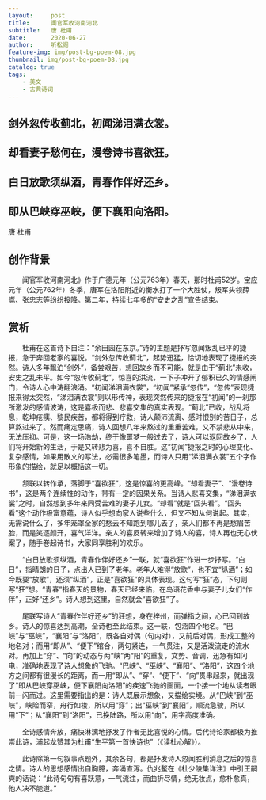 ```yaml
---
layout:     post
title:      闻官军收河南河北
subtitle:   唐 杜甫
date:       2020-06-27
author:     听松阁
feature-img: img/post-bg-poem-08.jpg
thumbnail: img/post-bg-poem-08.jpg
catalog: true
tags:
    - 美文
    - 古典诗词
---
```


## 剑外忽传收蓟北，初闻涕泪满衣裳。

## 却看妻子愁何在，漫卷诗书喜欲狂。

## 白日放歌须纵酒，青春作伴好还乡。

## 即从巴峡穿巫峡，便下襄阳向洛阳。


唐 杜甫


## 创作背景



　　闻官军收河南河北》作于广德元年（公元763年）春天，那时杜甫52岁。宝应元年（公元762年）冬季，唐军在洛阳附近的衡水打了一个大胜仗，叛军头领薛嵩、张忠志等纷纷投降。第二年，持续七年多的“安史之乱”宣告结束。





## 赏析



　　杜甫在这首诗下自注：“余田园在东京。”诗的主题是抒写忽闻叛乱已平的捷报，急于奔回老家的喜悦。“剑外忽传收蓟北”，起势迅猛，恰切地表现了捷报的突然。诗人多年飘泊“剑外”，备尝艰苦，想回故乡而不可能，就是由于“蓟北”未收，安史之乱未平。如今“忽传收蓟北”，惊喜的洪流，一下子冲开了郁积已久的情感闸门，令诗人心中涛翻浪涌。“初闻涕泪满衣裳”，“初闻”紧承“忽传”，“忽传”表现捷报来得太突然，“涕泪满衣裳”则以形传神，表现突然传来的捷报在“初闻”的一刹那所激发的感情波涛，这是喜极而悲、悲喜交集的真实表现。“蓟北”已收，战乱将息，乾坤疮痍、黎民疾苦，都将得到疗救，诗人颠沛流离、感时恨别的苦日子，总算熬过来了。然而痛定思痛，诗人回想八年来熬过的重重苦难，又不禁悲从中来，无法压抑。可是，这一场浩劫，终于像噩梦一般过去了，诗人可以返回故乡了，人们将开始新的生活，于是又转悲为喜，喜不自胜。这“初闻”捷报之时的心理变化、复杂感情，如果用散文的写法，必需很多笔墨，而诗人只用“涕泪满衣裳”五个字作形象的描绘，就足以概括这一切。



　　颔联以转作承，落脚于“喜欲狂”，这是惊喜的更高峰。“却看妻子”、“漫卷诗书”，这是两个连续性的动作，带有一定的因果关系。当诗人悲喜交集，“涕泪满衣裳”之时，自然想到多年来同受苦难的妻子儿女。“却看”就是“回头看”。“回头看”这个动作极富意蕴，诗人似乎想向家人说些什么，但又不知从何说起。其实，无需说什么了，多年笼罩全家的愁云不知跑到哪儿去了，亲人们都不再是愁眉苦脸，而是笑逐颜开，喜气洋洋。亲人的喜反转来增加了诗人的喜，诗人再也无心伏案了，随手卷起诗书，大家同享胜利的欢乐。



　　“白日放歌须纵酒，青春作伴好还乡”一联，就“喜欲狂”作进一步抒写。“白日”，指晴朗的日子，点出人已到了老年。老年人难得“放歌”，也不宜“纵酒”；如今既要“放歌”，还须“纵酒”，正是“喜欲狂”的具体表现。这句写“狂”态，下句则写“狂”想。“青春”指春天的景物，春天已经来临，在鸟语花香中与妻子儿女们“作伴”，正好“还乡”。诗人想到这里，自然就会“喜欲狂”了。



　　尾联写诗人“青春作伴好还乡”的狂想，身在梓州，而弹指之间，心已回到故乡。诗人的惊喜达到高潮，全诗也至此结束。这一联，包涵四个地名。“巴峡”与“巫峡”，“襄阳”与“洛阳”，既各自对偶（句内对），又前后对偶，形成工整的地名对；而用“即从”、“便下”绾合，两句紧连，一气贯注，又是活泼流走的流水对。再加上“穿”、“向”的动态与两“峡”两“阳”的重复，文势、音调，迅急有如闪电，准确地表现了诗人想象的飞驰。“巴峡”、“巫峡”、“襄阳”、“洛阳”，这四个地方之间都有很漫长的距离，而一用“即从”、“穿”、“便下”、“向”贯串起来，就出现了“即从巴峡穿巫峡，便下襄阳向洛阳”的疾速飞驰的画面，一个接一个地从读者眼前一闪而过。这里需要指出的是：诗人既展示想象，又描绘实境。从“巴峡”到“巫峡”，峡险而窄，舟行如梭，所以用“穿”；出“巫峡”到“襄阳”，顺流急驶，所以用“下”；从“襄阳”到“洛阳”，已换陆路，所以用“向”，用字高度准确。



　　全诗感情奔放，痛快淋漓地抒发了作者无比喜悦的心情。后代诗论家都极为推崇此诗，浦起龙赞其为杜甫“生平第一首快诗也”（《读杜心解》）。



　　此诗除第一句叙事点题外，其余各句，都是抒发诗人忽闻胜利消息之后的惊喜之情。诗人的思想感情出自胸臆，奔涌直泻。仇兆鳌在《杜少陵集详注》中引王嗣奭的话说：“此诗句句有喜跃意，一气流注，而曲折尽情，绝无妆点，愈朴愈真，他人决不能道。”
